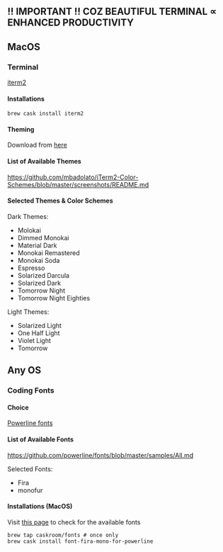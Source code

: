 ##  !! IMPORTANT !! COZ BEAUTIFUL TERMINAL ∝ ENHANCED PRODUCTIVITY

## MacOS
### Terminal
[iterm2](https://www.iterm2.com/)

#### Installations
`brew cask install iterm2`

#### Theming
Download from [here](https://github.com/mbadolato/iTerm2-Color-Schemes/tree/master/schemes)

#### List of Available Themes
https://github.com/mbadolato/iTerm2-Color-Schemes/blob/master/screenshots/README.md

#### Selected Themes & Color Schemes

Dark Themes:
- Molokai
- Dimmed Monokai
- Material Dark
- Monokai Remastered
- Monokai Soda
- Espresso
- Solarized Darcula
- Solarized Dark
- Tomorrow Night
- Tomorrow Night Eighties

Light Themes:
- Solarized Light
- One Half Light
- Violet Light
- Tomorrow

## Any OS
### Coding Fonts
#### Choice
[Powerline fonts](https://github.com/powerline/fonts)

#### List of Available Fonts
https://github.com/powerline/fonts/blob/master/samples/All.md

Selected Fonts:
- Fira
- monofur

#### Installations (MacOS)

Visit [this page](https://github.com/Homebrew/homebrew-cask-fonts) to check for the available fonts

```
brew tap caskroom/fonts # once only
brew cask install font-fira-mono-for-powerline
```

